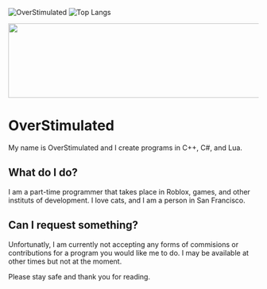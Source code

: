 ![OverStimulated](https://github-readme-stats.vercel.app/api?username=MaiSakuraGoBRR&show_icons=true&theme=tokyonight) ![Top Langs](https://github-readme-stats.vercel.app/api/top-langs/?username=MaiSakuraGoBRR&layout=compact&show_icons=true&theme=tokyonight)

<p align="center">
  <img width="600" height="150" src="https://cdn.discordapp.com/attachments/973777385881219092/977822938940207154/gracis.png">
</p>

# OverStimulated

My name is OverStimulated and I create programs in C++, C#, and Lua.

## What do I do?

I am a part-time programmer that takes place in Roblox, games, and other instituts of development.
I love cats, and I am a person in San Francisco.

## Can I request something?

Unfortunatly, I am currently not accepting any forms of commisions or contributions for a program you would like me to do.
I may be available at other times but not at the moment.


Please stay safe and thank you for reading.
